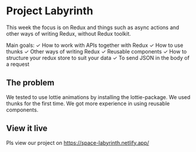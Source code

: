 # Project Labyrinth

This week the focus is on Redux and things such as async actions and other ways of writing Redux, without Redux toolkit.

Main goals:
✓ How to work with APIs together with Redux
✓ How to use thunks
✓ Other ways of writing Redux
✓ Reusable components
✓ How to structure your redux store to suit your data
✓ To send JSON in the body of a request

## The problem

We tested to use lottie animations by installing the lottie-package. 
We used thunks for the first time.
We got more experience in using reusable components.

## View it live

Pls view our project on https://space-labyrinth.netlify.app/
